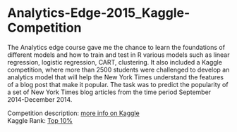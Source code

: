# Analytics-Edge-2015_Kaggle-Competition

The Analytics edge course gave me the chance to learn the foundations of different models and how to train and test in R various models such as linear regression, logistic regression, CART, clustering. It also included a Kaggle competition, where more than 2500 students were challenged to develop an analytics model that will help the New York Times understand the features of a blog post that make it popular. The task was to predict the popularity of a set of New York Times blog articles from the time period September 2014-December 2014. 

Competition description: <a href="https://www.kaggle.com/c/15-071x-the-analytics-edge-competition-spring-2015">more info on Kaggle</a>
<br>Kaggle Rank: <a href="https://www.kaggle.com/users/329776/mdonov/results">Top 10%</a> <br>



